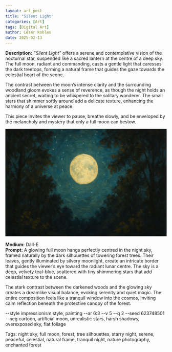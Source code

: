 ```yaml
---
layout: art_post
title: "Silent Light"
categories: [Art]
tags: [Digital Art]
author: César Robles
date: 2025-02-13
---
```

**Description:** *“Silent Light”* offers a serene and contemplative vision of the nocturnal star, suspended like a sacred lantern at the centre of a deep sky. The full moon, radiant and commanding, casts a gentle light that caresses the dark treetops, forming a natural frame that guides the gaze towards the celestial heart of the scene.

The contrast between the moon’s intense clarity and the surrounding woodland gloom evokes a sense of reverence, as though the night holds an ancient secret, waiting to be whispered to the solitary wanderer. The small stars that shimmer softly around add a delicate texture, enhancing the harmony of a universe at peace.

This piece invites the viewer to pause, breathe slowly, and be enveloped by the melancholy and mystery that only a full moon can bestow.

![Silent Light](/imag/digital_art/silent_light.jpg)

**Medium:** Dall-E\
**Prompt:** A glowing full moon hangs perfectly centred in the night sky, framed naturally by the dark silhouettes of towering forest trees. Their leaves, gently illuminated by silvery moonlight, create an intricate border that guides the viewer’s eye toward the radiant lunar centre. The sky is a deep, velvety teal-blue, scattered with tiny shimmering stars that add celestial texture to the scene.

The stark contrast between the darkened woods and the glowing sky creates a dreamlike visual balance, evoking serenity and quiet magic. The entire composition feels like a tranquil window into the cosmos, inviting calm reflection beneath the protective canopy of the forest.

--style impressionism style, painting --ar 6:3 --v 5 --q 2 --seed 623748501 --neg cartoon, artificial moon, unrealistic stars, harsh shadows, overexposed sky, flat foliage

Tags: night sky, full moon, forest, tree silhouettes, starry night, serene, peaceful, celestial, natural frame, tranquil night, nature photography, enchanted forest